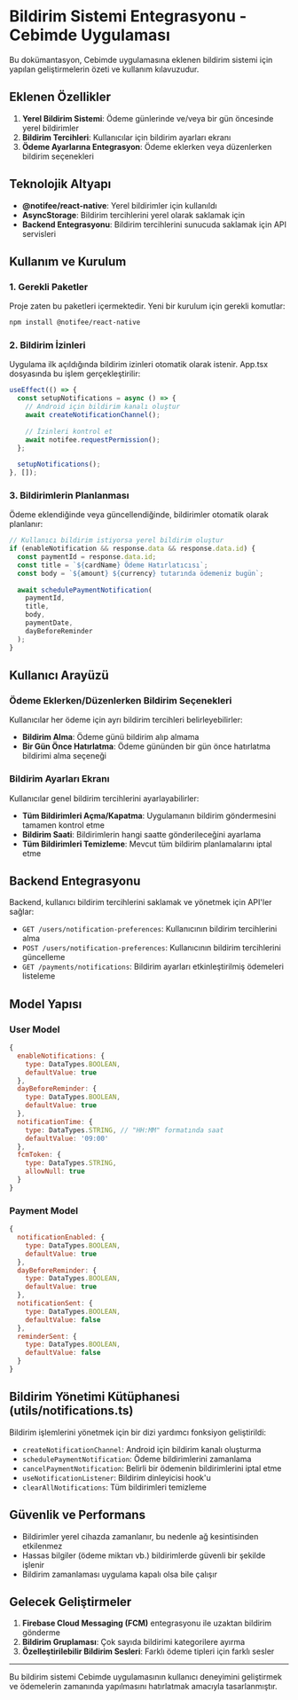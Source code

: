 # Bildirim Sistemi Entegrasyonu - Cebimde Uygulaması

Bu dokümantasyon, Cebimde uygulamasına eklenen bildirim sistemi için yapılan geliştirmelerin özeti ve kullanım kılavuzudur.

## Eklenen Özellikler

1. **Yerel Bildirim Sistemi**: Ödeme günlerinde ve/veya bir gün öncesinde yerel bildirimler
2. **Bildirim Tercihleri**: Kullanıcılar için bildirim ayarları ekranı
3. **Ödeme Ayarlarına Entegrasyon**: Ödeme eklerken veya düzenlerken bildirim seçenekleri

## Teknolojik Altyapı

- **@notifee/react-native**: Yerel bildirimler için kullanıldı
- **AsyncStorage**: Bildirim tercihlerini yerel olarak saklamak için
- **Backend Entegrasyonu**: Bildirim tercihlerini sunucuda saklamak için API servisleri

## Kullanım ve Kurulum

### 1. Gerekli Paketler

Proje zaten bu paketleri içermektedir. Yeni bir kurulum için gerekli komutlar:

```bash
npm install @notifee/react-native
```

### 2. Bildirim İzinleri

Uygulama ilk açıldığında bildirim izinleri otomatik olarak istenir. App.tsx dosyasında bu işlem gerçekleştirilir:

```typescript
useEffect(() => {
  const setupNotifications = async () => {
    // Android için bildirim kanalı oluştur
    await createNotificationChannel();
    
    // İzinleri kontrol et
    await notifee.requestPermission();
  };
  
  setupNotifications();
}, []);
```

### 3. Bildirimlerin Planlanması

Ödeme eklendiğinde veya güncellendiğinde, bildirimler otomatik olarak planlanır:

```typescript
// Kullanıcı bildirim istiyorsa yerel bildirim oluştur
if (enableNotification && response.data && response.data.id) {
  const paymentId = response.data.id;
  const title = `${cardName} Ödeme Hatırlatıcısı`;
  const body = `${amount} ${currency} tutarında ödemeniz bugün`;
  
  await schedulePaymentNotification(
    paymentId, 
    title, 
    body, 
    paymentDate,
    dayBeforeReminder
  );
}
```

## Kullanıcı Arayüzü

### Ödeme Eklerken/Düzenlerken Bildirim Seçenekleri

Kullanıcılar her ödeme için ayrı bildirim tercihleri belirleyebilirler:

- **Bildirim Alma**: Ödeme günü bildirim alıp almama
- **Bir Gün Önce Hatırlatma**: Ödeme gününden bir gün önce hatırlatma bildirimi alma seçeneği

### Bildirim Ayarları Ekranı

Kullanıcılar genel bildirim tercihlerini ayarlayabilirler:

- **Tüm Bildirimleri Açma/Kapatma**: Uygulamanın bildirim göndermesini tamamen kontrol etme
- **Bildirim Saati**: Bildirimlerin hangi saatte gönderileceğini ayarlama
- **Tüm Bildirimleri Temizleme**: Mevcut tüm bildirim planlamalarını iptal etme

## Backend Entegrasyonu

Backend, kullanıcı bildirim tercihlerini saklamak ve yönetmek için API'ler sağlar:

- `GET /users/notification-preferences`: Kullanıcının bildirim tercihlerini alma
- `POST /users/notification-preferences`: Kullanıcının bildirim tercihlerini güncelleme
- `GET /payments/notifications`: Bildirim ayarları etkinleştirilmiş ödemeleri listeleme

## Model Yapısı

### User Model

```javascript
{
  enableNotifications: {
    type: DataTypes.BOOLEAN,
    defaultValue: true
  },
  dayBeforeReminder: {
    type: DataTypes.BOOLEAN,
    defaultValue: true
  },
  notificationTime: {
    type: DataTypes.STRING, // "HH:MM" formatında saat
    defaultValue: '09:00'
  },
  fcmToken: {
    type: DataTypes.STRING,
    allowNull: true
  }
}
```

### Payment Model

```javascript
{
  notificationEnabled: {
    type: DataTypes.BOOLEAN,
    defaultValue: true
  },
  dayBeforeReminder: {
    type: DataTypes.BOOLEAN,
    defaultValue: true
  },
  notificationSent: {
    type: DataTypes.BOOLEAN,
    defaultValue: false
  },
  reminderSent: {
    type: DataTypes.BOOLEAN,
    defaultValue: false
  }
}
```

## Bildirim Yönetimi Kütüphanesi (utils/notifications.ts)

Bildirim işlemlerini yönetmek için bir dizi yardımcı fonksiyon geliştirildi:

- `createNotificationChannel`: Android için bildirim kanalı oluşturma
- `schedulePaymentNotification`: Ödeme bildirimlerini zamanlama
- `cancelPaymentNotification`: Belirli bir ödemenin bildirimlerini iptal etme
- `useNotificationListener`: Bildirim dinleyicisi hook'u
- `clearAllNotifications`: Tüm bildirimleri temizleme

## Güvenlik ve Performans

- Bildirimler yerel cihazda zamanlanır, bu nedenle ağ kesintisinden etkilenmez
- Hassas bilgiler (ödeme miktarı vb.) bildirimlerde güvenli bir şekilde işlenir
- Bildirim zamanlaması uygulama kapalı olsa bile çalışır

## Gelecek Geliştirmeler

1. **Firebase Cloud Messaging (FCM)** entegrasyonu ile uzaktan bildirim gönderme
2. **Bildirim Gruplaması**: Çok sayıda bildirimi kategorilere ayırma
3. **Özelleştirilebilir Bildirim Sesleri**: Farklı ödeme tipleri için farklı sesler

---

Bu bildirim sistemi Cebimde uygulamasının kullanıcı deneyimini geliştirmek ve ödemelerin zamanında yapılmasını hatırlatmak amacıyla tasarlanmıştır. 